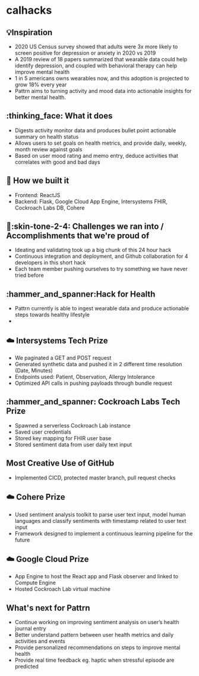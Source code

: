 # calhacks

## :bulb:Inspiration

- 2020 US Census survey showed that adults were 3x more likely to screen positive for depression or anxiety in 2020 vs 2019
- A 2019 review of 18 papers summarized that wearable data could help identify depression, and coupled with behavioral therapy can help improve mental health
- 1 in 5 americans owns wearables now, and this adoption is projected to grow 18% every year
- Pattrn aims to turning activity and mood data into actionable insights for better mental health.

## :thinking_face: What it does

- Digests activity monitor data and produces bullet point actionable summary on health status
- Allows users to set goals on health metrics, and provide daily, weekly, month review against goals
- Based on user mood rating and memo entry, deduce activities that correlates with good and bad days

## :mechanical_arm: How we built it

- Frontend: ReactJS
- Backend: Flask, Google Cloud App Engine, Intersystems FHIR, Cockroach Labs DB, Cohere

## :two_men_holding_hands::skin-tone-2-4: Challenges we ran into / Accomplishments that we're proud of

- Ideating and validating took up a big chunk of this 24 hour hack
- Continuous integration and deployment, and Github collaboration for 4 developers in this short hack
- Each team member pushing ourselves to try something we have never tried before

## :hammer_and_spanner:Hack for Health

- Pattrn currently is able to ingest wearable data and produce actionable steps towards healthy lifestyle
-

## :cloud: Intersystems Tech Prize

- We paginated a GET and POST request
- Generated synthetic data and pushed it in 2 different time resolution (Date, Minutes)
- Endpoints used: Patient, Observation, Allergy Intolerance
- Optimized API calls in pushing payloads through bundle request

## :hammer_and_spanner: Cockroach Labs Tech Prize

- Spawned a serverless Cockroach Lab instance
- Saved user credentials
- Stored key mapping for FHIR user base
- Stored sentiment data from user daily text input

## Most Creative Use of GitHub

- Implemented CICD, protected master branch, pull request checks

## :cloud: Cohere Prize

- Used sentiment analysis toolkit to parse user text input, model human languages and classify sentiments with timestamp related to user text input
- Framework designed to implement a continuous learning pipeline for the future

## :cloud: Google Cloud Prize

- App Engine to host the React app and Flask observer and linked to Compute Engine
- Hosted Cockroach Lab virtual machine

## What's next for Pattrn

- Continue working on improving sentiment analysis on user’s health journal entry
- Better understand pattern between user health metrics and daily activities and events
- Provide personalized recommendations on steps to improve mental health
- Provide real time feedback eg. haptic when stressful episode are predicted
